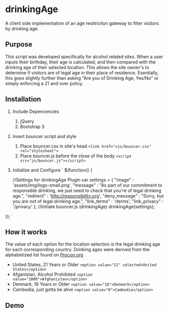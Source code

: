 # drinkingAge
A client side implementation of an age resitriction gateway to filter visitors by drinking age. 

## Purpose
This script was developed specifically for alcohol related sites. When a user inputs their birthday, their age is calculated, and then compared with the drinking age of their selected location. This allows the site owner's to determine if visitors are of legal age in their place of residence.
Esentially, this goes slightly further than asking "Are you of Drinking Age, Yes/No" or simply enforcing a 21 and over policy.


## Installation
1. Include Depencencies
   1. jQuery
   2. Bootstrap 3

2. Insert bouncer script and style 
   1. Place bouncer.css in site's head `<link href="css/bouncer.css" rel="stylesheet">`
   2. Place bouncer.js before the close of the body `<script src="js/bouncer.js"></script>`

3. Initialize and Configure
`
$(function() {

	//Settings for drinkingAge Plugin
	var settings = {
					"image"	: 'assets/img/logo-small.png',
					"message" : "As part of our commitment to responsible drinking, we just need to check that you're of legal drinking age.",
					"redirect" : 'http://responsibility.org',
					"deny_message" : "Sorry, but you are not of legal drinking age.",
					"link_terms" : '/terms',
					"link_privacy" : '/privacy'
				};
	//Initiate bouncer.js (drinkingAge)
	drinkingAge(settings);

});
`


## How it works
The value of each option for the location selection is the legal drinking age for each corresponding country.
Drinking ages were derived from the alphabetized list found on  [Procon.org](http://drinkingage.procon.org/view.resource.php?resourceID=004294)

* United States, 21 Years or Older `<option value="21" selected>United States</option>`
* Afganistan, Alcohol Prohibited `<option value="1000">Afghanistan</option>`
* Denmark, 18 Years or Older `<option value="18">Denmark</option>`
* Cambodia, just gotta be alive `<option value="0">Cambodia</option>`



## Demo
